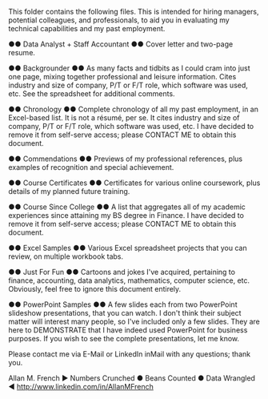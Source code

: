 

This folder contains the following files.  This is intended for hiring managers, potential colleagues, and professionals, to aid you in evaluating my technical capabilities and my past employment.

●● Data Analyst + Staff Accountant ●● Cover letter and two-page resume.

●● Backgrounder ●● As many facts and tidbits as I could cram into just one page, mixing together professional and leisure information.  Cites industry and size of company, P/T or F/T role, which software was used, etc.  See the spreadsheet for additional comments.

●● Chronology ●● Complete chronology of all my past employment, in an Excel-based list.  It is not a résumé, per se.  It cites industry and size of company, P/T or F/T role, which software was used, etc.  I have decided to remove it from self-serve access; please CONTACT ME to obtain this document.

●● Commendations ●● Previews of my professional references, plus examples of recognition and special achievement.

●● Course Certificates ●● Certificates for various online coursework, plus details of my planned future training.

●● Course Since College ●●  A list that aggregates all of my academic experiences since attaining my BS degree in Finance.   I have decided to remove it from self-serve access; please CONTACT ME to obtain this document.

●● Excel Samples ●● Various Excel spreadsheet projects that you can review, on multiple workbook tabs.

●● Just For Fun ●● Cartoons and jokes I've acquired, pertaining to finance, accounting, data analytics, mathematics, computer science, etc.  Obviously, feel free to ignore this document entirely.

●● PowerPoint Samples ●● A few slides each from two PowerPoint slideshow presentations, that you can watch.  I don't think their subject matter will interest many people, so I've included only a few slides.  They are here to DEMONSTRATE that I have indeed used PowerPoint for business purposes.  If you wish to see the complete presentations, let me know.


Please contact me via E-Mail or LinkedIn inMail with any questions; thank you.


Allan M. French
▶  Numbers Crunched  ●  Beans Counted  ●  Data Wrangled  ◀
<http://www.linkedin.com/in/AllanMFrench>

